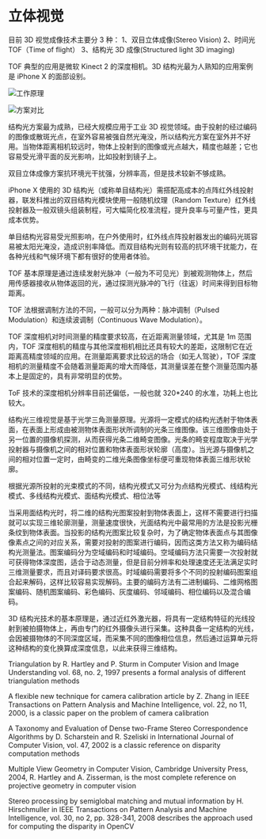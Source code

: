# 立体视觉

目前 3D 视觉成像技术主要分 3 种：
1、双目立体成像(Stereo Vision)
2、时间光 TOF（Time of flight）
3、结构光 3D 成像(Structured light 3D imaging)

TOF 典型的应用是微软 Kinect 2 的深度相机。3D 结构光最为人熟知的应用案例是 iPhone X 的面部设别。

![工作原理](https://www.jiajusmart.com/data/attachment/forum/201908/02/150729t64k63aul3ootttq.jpg)

![方案对比](https://img.ithome.com/newsuploadfiles/2019/2/20190217_071045_660.jpg@s_2,w_690,h_388)

结构光方案最为成熟，已经大规模应用于工业 3D 视觉领域。由于投射的经过编码的图像或散斑光点，在室外容易被强自然光淹没，所以结构光方案在室外并不好用。当物体距离相机较远时，物体上投射到的图像或光点越大，精度也越差；它也容易受光滑平面的反光影响，比如投射到镜子上。

双目立体成像方案抗环境光干扰强，分辨率高，但是技术较新不够成熟。

iPhone X 使用的 3D 结构光（或称单目结构光）需搭配高成本的点阵红外线投射器，联发科推出的双目结构光模块使用一般随机纹理（Random Texture）红外线投射器及一般双镜头组装制程，可大幅简化校准流程，提升良率与可量产性，更具成本优势。

单目结构光容易受光照影响，在户外使用时，红外线点阵投射器发出的编码光斑容易被太阳光淹没，造成识别率降低。而双目结构光则有较高的抗环境干扰能力，在各种光线和气候环境下都有很好的使用者体验。

TOF 基本原理是通过连续发射光脉冲（一般为不可见光）到被观测物体上，然后用传感器接收从物体返回的光，通过探测光脉冲的飞行（往返）时间来得到目标物距离。

TOF 法根据调制方法的不同，一般可以分为两种：脉冲调制（Pulsed Modulation）和连续波调制（Continuous Wave Modulation）。

TOF 深度相机对时间测量的精度要求较高，在近距离测量领域，尤其是 1m 范围内，TOF 深度相机的精度与其他深度相机相比还具有较大的差距，这限制它在近距离高精度领域的应用。在测量距离要求比较远的场合（如无人驾驶），TOF 深度相机的测量精度不会随着测量距离的增大而降低，其测量误差在整个测量范围内基本上是固定的，具有非常明显的优势。

ToF 技术的深度相机分辨率目前还偏低，一般也就 320\*240 的水准，功耗上也比较大。

结构光三维视觉是基于光学三角测量原理。光源将一定模式的结构光透射于物体表面，在表面上形成由被测物体表面形状所调制的光条三维图像。该三维图像由处于另一位置的摄像机探测，从而获得光条二维畸变图像。光条的畸变程度取决于光学投射器与摄像机之间的相对位置和物体表面形状轮廓（高度）。当光源与摄像机之间的相对位置一定时，由畸变的二维光条图像坐标便可重现物体表面三维形状轮廓。

根据光源所投射的光束模式的不同，结构光模式又可分为点结构光模式、线结构光模式、多线结构光模式、面结构光模式、相位法等

当采用面结构光时，将二维的结构光图案投射到物体表面上，这样不需要进行扫描就可以实现三维轮廓测量，测量速度很快，光面结构光中最常用的方法是投影光栅条纹到物体表面。当投影的结构光图案比较复杂时，为了确定物体表面点与其图像像素点之间的对应关系，需要对投射的图案进行编码，因而这类方法又称为编码结构光测量法。图案编码分为空域编码和时域编码。空域编码方法只需要一次投射就可获得物体深度图，适合于动态测量，但是目前分辨率和处理速度还无法满足实时三维测量要求，而且对译码要求很高。时域编码需要将多个不同的投射编码图案组合起来解码，这样比较容易实现解码。主要的编码方法有二进制编码、二维网格图案编码、随机图案编码、彩色编码、灰度编码、邻域编码、相位编码以及混合编码。

3D 结构光技术的基本原理是，通过近红外激光器，将具有一定结构特征的光线投射到被拍摄物体上，再由专门的红外摄像头进行采集。这种具备一定结构的光线，会因被摄物体的不同深度区域，而采集不同的图像相位信息，然后通过运算单元将这种结构的变化换算成深度信息，以此来获得三维结构。

Triangulation by R. Hartley and P. Sturm in Computer Vision and Image Understanding vol. 68, no. 2, 1997 presents a formal analysis of different triangulation methods

A flexible new technique for camera calibration article by Z. Zhang in IEEE Transactions on Pattern Analysis and Machine Intelligence, vol. 22, no 11, 2000, is a classic paper on the problem of camera calibration

A Taxonomy and Evaluation of Dense two-Frame Stereo Correspondence Algorithms by D. Scharstein and R. Szeliski in International Journal of Computer Vision, vol. 47, 2002 is a classic reference on disparity computation methods

Multiple View Geometry in Computer Vision, Cambridge University Press, 2004, R. Hartley and A. Zisserman, is the most complete reference on projective geometry in computer vision

Stereo processing by semiglobal matching and mutual information by H. Hirschmuller in IEEE Transactions on Pattern Analysis and Machine Intelligence, vol. 30, no 2, pp. 328-341, 2008 describes the approach used for computing the disparity in OpenCV
